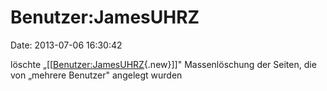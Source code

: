 Benutzer:JamesUHRZ
==================

Date: 2013-07-06 16:30:42

löschte
„\[\[[Benutzer:JamesUHRZ](http://www.yacy-websuche.de/wiki/index.php?title=Benutzer:JamesUHRZ&action=edit&redlink=1 "Benutzer:JamesUHRZ (Seite nicht vorhanden)"){.new}\]\]"
Massenlöschung der Seiten, die von „mehrere Benutzer" angelegt wurden

